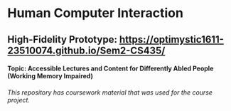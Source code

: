 # Human Computer Interaction
## High-Fidelity Prototype: https://optimystic1611-23510074.github.io/Sem2-CS435/
#### Topic: Accessible Lectures and Content for Differently Abled People (Working Memory Impaired)
###### This repository has coursework material that was used for the course project.
